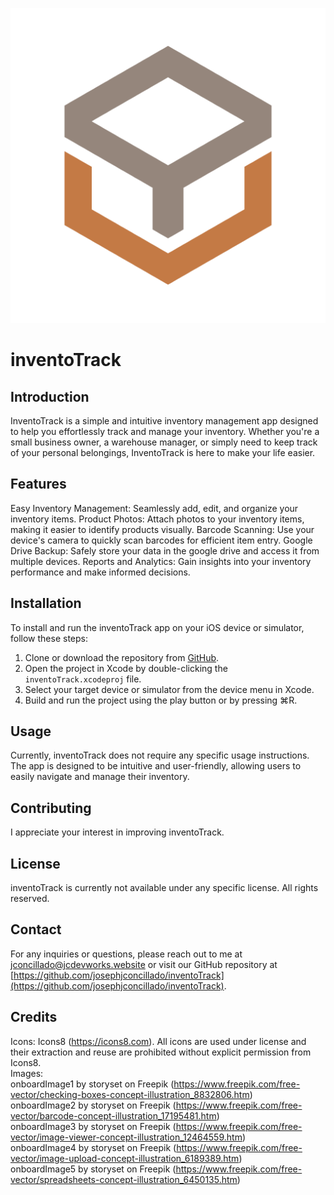 <p align="center">
  <img src="inventoTrack/Assets.xcassets/appLogo.imageset/appIcon.png" alt="Logo">
</p>

# inventoTrack

## Introduction

InventoTrack is a simple and intuitive inventory management app designed to help you effortlessly track and manage your inventory. Whether you're a small business owner, a warehouse manager, or simply need to keep track of your personal belongings, InventoTrack is here to make your life easier.

## Features

Easy Inventory Management: Seamlessly add, edit, and organize your inventory items.
Product Photos: Attach photos to your inventory items, making it easier to identify products visually.
Barcode Scanning: Use your device's camera to quickly scan barcodes for efficient item entry.
Google Drive Backup: Safely store your data in the google drive and access it from multiple devices.
Reports and Analytics: Gain insights into your inventory performance and make informed decisions.

## Installation

To install and run the inventoTrack app on your iOS device or simulator, follow these steps:

1. Clone or download the repository from [GitHub](https://github.com/josephjconcillado/inventoTrack).
2. Open the project in Xcode by double-clicking the `inventoTrack.xcodeproj` file.
3. Select your target device or simulator from the device menu in Xcode.
4. Build and run the project using the play button or by pressing ⌘R.

## Usage

Currently, inventoTrack does not require any specific usage instructions. The app is designed to be intuitive and user-friendly, allowing users to easily navigate and manage their inventory.

## Contributing

I appreciate your interest in improving inventoTrack.

## License

inventoTrack is currently not available under any specific license. All rights reserved.

## Contact

For any inquiries or questions, please reach out to me at jconcillado@jcdevworks.website or visit our GitHub repository at [https://github.com/josephjconcillado/inventoTrack](https://github.com/josephjconcillado/inventoTrack).

## Credits

Icons: Icons8 (https://icons8.com). All icons are used under license and their extraction and reuse are prohibited without explicit permission from Icons8.
<br>Images:
<br>onboardImage1 by storyset on Freepik (https://www.freepik.com/free-vector/checking-boxes-concept-illustration_8832806.htm)
<br>onboardImage2 by storyset on Freepik (https://www.freepik.com/free-vector/barcode-concept-illustration_17195481.htm)
<br>onboardImage3 by storyset on Freepik (https://www.freepik.com/free-vector/image-viewer-concept-illustration_12464559.htm)
<br>onboardImage4 by storyset on Freepik (https://www.freepik.com/free-vector/image-upload-concept-illustration_6189389.htm)
<br>onboardImage5 by storyset on Freepik (https://www.freepik.com/free-vector/spreadsheets-concept-illustration_6450135.htm)

